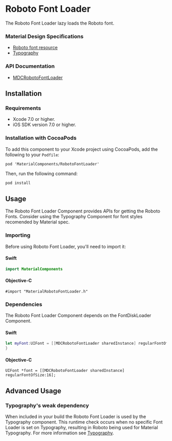 # Roboto Font Loader

The Roboto Font Loader lazy loads the Roboto font.
<!--{: .intro :}-->

### Material Design Specifications

<ul class="icon-list">
  <li class="icon-link">
    <a href="https://www.google.com/design/spec/resources/roboto-noto-fonts.html">
      Roboto font resource
    </a>
  </li>
  <li class="icon-link">
    <a href="https://www.google.com/design/spec/typography.html">
      Typography
    </a>
  </li>
</ul>

### API Documentation

<ul class="icon-list">
  <li class="icon-link">
    <a href="https://material-ext.appspot.com/mdc-ios-preview/components/RobotoFontLoader/apidocs/Classes/MDCRobotoFontLoader.html">
      MDCRobotoFontLoader
    </a>
  </li>
</ul>

## Installation

### Requirements

- Xcode 7.0 or higher.
- iOS SDK version 7.0 or higher.

### Installation with CocoaPods

To add this component to your Xcode project using CocoaPods, add the following to your `Podfile`:

```
pod 'MaterialComponents/RobotoFontLoader'
```

Then, run the following command:

~~~ bash
pod install
~~~

## Usage

The Roboto Font Loader Component provides APIs for getting the Roboto Fonts. Consider using the
Typography Component for font styles recomended by Material spec.

### Importing

Before using Roboto Font Loader, you'll need to import it:

<!--<div class="material-code-render" markdown="1">-->
#### Swift
~~~ swift
import MaterialComponents
~~~

#### Objective-C

~~~ objc
#import "MaterialRobotoFontLoader.h"
~~~
<!--</div>-->

### Dependencies

The Roboto Font Loader Component depends on the FontDiskLoader Component.

<!--<div class="material-code-render" markdown="1">-->
#### Swift
~~~ swift
let myFont:UIFont = [[MDCRobotoFontLoader sharedInstance] regularFontOfSize:16];
}
~~~

#### Objective-C
~~~ objc
UIFont *font = [[MDCRobotoFontLoader sharedInstance] regularFontOfSize:16];
~~~
<!--</div>-->

## Advanced Usage
### Typography's weak dependency
When included in your build the Roboto Font Loader is used by the Typography component. This runtime
check occurs when no specific Font Loader is set on Typography, resulting in Roboto being used for
Material Typography.
For more information see
[Typography](https://github.com/material-components/material-components-ios/tree/develop/components/Typography).
